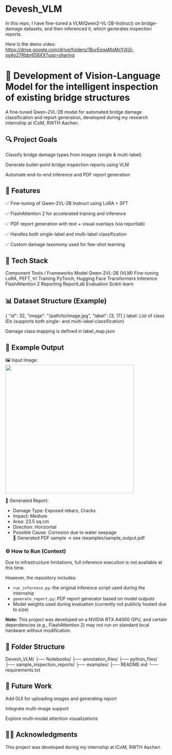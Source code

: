 # Devesh_VLM
In this repo, I have fine-tuned a VLM(Qwen2-VL-2B-Instruct) on bridge-damage datasets, and then inferenced it, which generates inspection reports. 

Here is the demo video: https://drive.google.com/drive/folders/1BurEeqaMoMcYjXjS-sg4o27Rbbr658XX?usp=sharing

# 🧠 Development of Vision-Language Model for the intelligent inspection of existing bridge structures
A fine-tuned Qwen-2VL-2B model for automated bridge damage classification and report generation, developed during my research internship at ICoM, RWTH Aachen.

## 🔍 Project Goals
Classify bridge damage types from images (single & multi-label)

Generate bullet-point bridge inspection reports using VLM

Automate end-to-end inference and PDF report generation

## 🚀 Features
✅ Fine-tuning of Qwen-2VL-2B Instruct using LoRA + SFT

✅ FlashAttention 2 for accelerated training and inference

✅ PDF report generation with text + visual overlays (via reportlab)

✅ Handles both single-label and multi-label classification

✅ Custom damage taxonomy used for few-shot learning

## 🧰 Tech Stack
Component	Tools / Frameworks
Model	Qwen-2VL-2B (VLM)
Fine-tuning	LoRA, PEFT, trl
Training	PyTorch, Hugging Face Transformers
Inference	FlashAttention 2
Reporting	ReportLab
Evaluation	Scikit-learn

## 📊 Dataset Structure (Example)
{
  "id": 32,
  "image": "/path/to/image.jpg",
  "label": [3, 17]
}
label: List of class IDs (supports both single- and multi-label classification)

Damage class mapping is defined in label_map.json

## 🧪 Example Output
🖼️ Input Image:
<img src="examples/sample_input.jpg" width="400"/>

📝 Generated Report:


- Damage Type: Exposed rebars, Cracks  
- Impact: Medium  
- Area: 23.5 sq.cm  
- Direction: Horizontal  
- Possible Cause: Corrosion due to water seepage  
📄 Generated PDF sample → see /examples/sample_output.pdf

### ⚙️ How to Run (Context)

Due to infrastructure limitations, full inference execution is not available at this time.

However, the repository includes:
- `run_inference.py`: the original inference script used during the internship
- `generate_report.py`: PDF report generator based on model outputs
- Model weights used during evaluation (currently not publicly hosted due to size)

**Note:** This project was developed on a NVIDIA RTX A4000 GPU, and certain dependencies (e.g., FlashAttention 2) may not run on standard local hardware without modification.

## 📁 Folder Structure
Devesh_VLM/
├── Notebooks/
├── annotation_files/
├── python_files/
├── sample_inspection_reports/
├── examples/
├── README.md
└── requirements.txt
## 📌 Future Work
Add GUI for uploading images and generating report

Integrate multi-image support

Explore multi-modal attention visualizations

## 🧑‍🔬 Acknowledgments
This project was developed during my internship at ICoM, RWTH Aachen.


